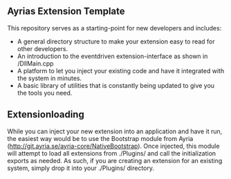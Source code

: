Ayrias Extension Template
---

This repository serves as a starting-point for new developers and includes:

* A general directory structure to make your extension easy to read for other developers.
* An introduction to the eventdriven extension-interface as shown in /DllMain.cpp
* A platform to let you inject your existing code and have it integrated with the system in minutes.
* A basic library of utilities that is constantly being updated to give you the tools you need.


Extensionloading
--
While you can inject your new extension into an application and have it run, the easiest way would be to use the Bootstrap module from Ayria (http://git.ayria.se/ayria-core/NativeBootstrap).
Once injected, this module will attempt to load all extensions from ./Plugins/ and call the initialization exports as needed.
As such, if you are creating an extension for an existing system, simply drop it into your ./Plugins/ directory.
